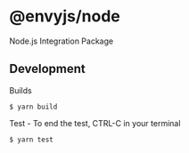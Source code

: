 # @envyjs/node

Node.js Integration Package

## Development

Builds

```
$ yarn build
```

Test - To end the test, CTRL-C in your terminal

```
$ yarn test
```
